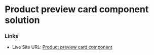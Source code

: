 # Product preview card component solution

### Links

- Live Site URL: [Product preview card component]( https://dominiak92.github.io/product-preview-card-component-main/)

